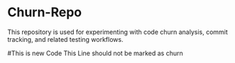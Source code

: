 # Churn-Repo
This repository is used for experimenting with code churn analysis, commit tracking, and related testing workflows.

#This is new Code
This Line should not be marked as churn

